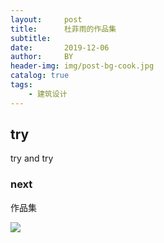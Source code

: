 ```yaml
---
layout:     post
title:      杜菲雨的作品集
subtitle:   
date:       2019-12-06
author:     BY
header-img: img/post-bg-cook.jpg
catalog: true
tags:
    - 建筑设计
---
```


## try

try and try

### next 

作品集

![](https://img.alicdn.com/imgextra/i1/834082129/TB2XrbufpzqK1RjSZFCXXbbxVXa_!!834082129.jpg)

